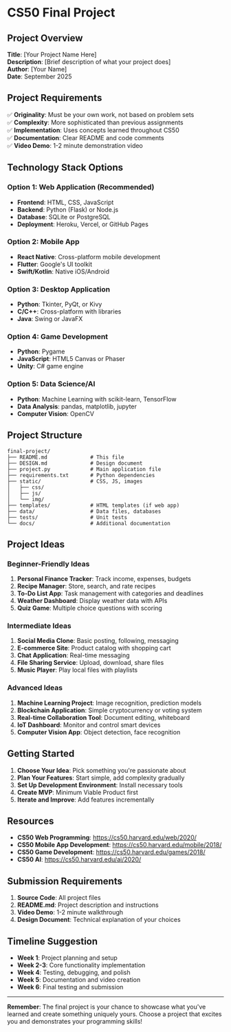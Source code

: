 # CS50 Final Project

## Project Overview
**Title**: [Your Project Name Here]  
**Description**: [Brief description of what your project does]  
**Author**: [Your Name]  
**Date**: September 2025  

## Project Requirements
✅ **Originality**: Must be your own work, not based on problem sets  
✅ **Complexity**: More sophisticated than previous assignments  
✅ **Implementation**: Uses concepts learned throughout CS50  
✅ **Documentation**: Clear README and code comments  
✅ **Video Demo**: 1-2 minute demonstration video  

## Technology Stack Options

### Option 1: Web Application (Recommended)
- **Frontend**: HTML, CSS, JavaScript
- **Backend**: Python (Flask) or Node.js
- **Database**: SQLite or PostgreSQL
- **Deployment**: Heroku, Vercel, or GitHub Pages

### Option 2: Mobile App
- **React Native**: Cross-platform mobile development
- **Flutter**: Google's UI toolkit
- **Swift/Kotlin**: Native iOS/Android

### Option 3: Desktop Application
- **Python**: Tkinter, PyQt, or Kivy
- **C/C++**: Cross-platform with libraries
- **Java**: Swing or JavaFX

### Option 4: Game Development
- **Python**: Pygame
- **JavaScript**: HTML5 Canvas or Phaser
- **Unity**: C# game engine

### Option 5: Data Science/AI
- **Python**: Machine Learning with scikit-learn, TensorFlow
- **Data Analysis**: pandas, matplotlib, jupyter
- **Computer Vision**: OpenCV

## Project Structure
```
final-project/
├── README.md              # This file
├── DESIGN.md              # Design document
├── project.py             # Main application file
├── requirements.txt       # Python dependencies
├── static/                # CSS, JS, images
│   ├── css/
│   ├── js/
│   └── img/
├── templates/             # HTML templates (if web app)
├── data/                  # Data files, databases
├── tests/                 # Unit tests
└── docs/                  # Additional documentation
```

## Project Ideas

### Beginner-Friendly Ideas
1. **Personal Finance Tracker**: Track income, expenses, budgets
2. **Recipe Manager**: Store, search, and rate recipes
3. **To-Do List App**: Task management with categories and deadlines
4. **Weather Dashboard**: Display weather data with APIs
5. **Quiz Game**: Multiple choice questions with scoring

### Intermediate Ideas
1. **Social Media Clone**: Basic posting, following, messaging
2. **E-commerce Site**: Product catalog with shopping cart
3. **Chat Application**: Real-time messaging
4. **File Sharing Service**: Upload, download, share files
5. **Music Player**: Play local files with playlists

### Advanced Ideas
1. **Machine Learning Project**: Image recognition, prediction models
2. **Blockchain Application**: Simple cryptocurrency or voting system
3. **Real-time Collaboration Tool**: Document editing, whiteboard
4. **IoT Dashboard**: Monitor and control smart devices
5. **Computer Vision App**: Object detection, face recognition

## Getting Started

1. **Choose Your Idea**: Pick something you're passionate about
2. **Plan Your Features**: Start simple, add complexity gradually
3. **Set Up Development Environment**: Install necessary tools
4. **Create MVP**: Minimum Viable Product first
5. **Iterate and Improve**: Add features incrementally

## Resources

- **CS50 Web Programming**: https://cs50.harvard.edu/web/2020/
- **CS50 Mobile App Development**: https://cs50.harvard.edu/mobile/2018/
- **CS50 Game Development**: https://cs50.harvard.edu/games/2018/
- **CS50 AI**: https://cs50.harvard.edu/ai/2020/

## Submission Requirements

1. **Source Code**: All project files
2. **README.md**: Project description and instructions
3. **Video Demo**: 1-2 minute walkthrough
4. **Design Document**: Technical explanation of your choices

## Timeline Suggestion

- **Week 1**: Project planning and setup
- **Week 2-3**: Core functionality implementation
- **Week 4**: Testing, debugging, and polish
- **Week 5**: Documentation and video creation
- **Week 6**: Final testing and submission

---

**Remember**: The final project is your chance to showcase what you've learned and create something uniquely yours. Choose a project that excites you and demonstrates your programming skills!
